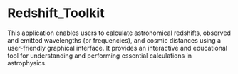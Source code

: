 # Redshift_Toolkit
This application enables users to calculate astronomical redshifts, observed and emitted wavelengths (or frequencies), and cosmic distances using a user-friendly graphical interface. It provides an interactive and educational tool for understanding and performing essential calculations in astrophysics.
